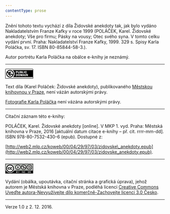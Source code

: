 ```yaml
---
contentType: prose
---
```


Znění tohoto textu vychází z díla Židovské anekdoty tak, jak bylo vydáno Nakladatelstvím Franze Kafky v roce 1999 (POLÁČEK, Karel. Židovské anekdoty; Vše pro firmu; Pásky na vousy; Otec svého syna. V tomto celku vydání první. Praha: Nakladatelství Franze Kafky, 1999. 329 s. Spisy Karla Poláčka, sv. 17. ISBN 80-85844-58-3.).

Autor portrétu Karla Poláčka na obálce e-knihy je neznámý.

* * *

[![](./resources/image001.jpg)](http://creativecommons.org/publicdomain/mark/1.0/deed.cs)

Text díla (Karel Poláček: Židovské anekdoty), publikovaného [Městskou knihovnou v Praze](http://www.mlp.cz/), není vázán autorskými právy.

[Fotografie Karla Poláčka](https://cs.wikipedia.org/wiki/Karel_Pol%C3%A1%C4%8Dek#/media/File:Karel_Pol%C3%A1%C4%8Dek_(1892-1945).jpg) není vázána autorskými právy.

* * *

Citační záznam této e-knihy:

POLÁČEK, Karel. Židovské anekdoty \[online\]. V MKP 1. vyd. Praha: Městská knihovna v Praze, 2016 \[aktuální datum citace e-knihy – př. cit. rrrr-mm-dd\]. ISBN 978-80-7532-430-6 (epub). Dostupné z:

[http://web2.mlp.cz/koweb/00/04/29/97/03/zidovske\_anekdoty.epub](http://web2.mlp.cz/koweb/00/04/29/97/03/zidovske_anekdoty.epub).

* * *

[![](./resources/image002.jpg)](http://creativecommons.org/licenses/by-nc-sa/3.0/cz/)

Vydání (obálka, upoutávka, citační stránka a grafická úprava), jehož autorem je Městská knihovna v Praze, podléhá licenci [Creative Commons Uveďte autora-Nevyužívejte dílo komerčně-Zachovejte licenci 3.0 Česko](http://creativecommons.org/licenses/by-nc-sa/3.0/cz/).

* * *

Verze 1.0 z 2. 12. 2016.
